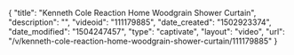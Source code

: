 {
    "title": "Kenneth Cole Reaction Home Woodgrain Shower Curtain",
    "description": "",
    "videoid": "111179885",
    "date_created": "1502923374",
    "date_modified": "1504247457",
    "type": "captivate",
    "layout": "video",
    "url": "\/v\/kenneth-cole-reaction-home-woodgrain-shower-curtain\/111179885"
}